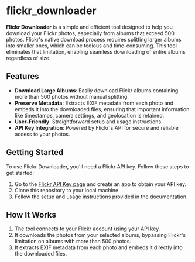 # flickr_downloader

**Flickr Downloader** is a simple and efficient tool designed to help you download your Flickr photos, especially from albums that exceed 500 photos. Flickr's native download process requires splitting larger albums into smaller ones, which can be tedious and time-consuming. This tool eliminates that limitation, enabling seamless downloading of entire albums regardless of size.

## Features
- **Download Large Albums**: Easily download Flickr albums containing more than 500 photos without manual splitting.
- **Preserve Metadata**: Extracts EXIF metadata from each photo and embeds it into the downloaded files, ensuring that important information like timestamps, camera settings, and geolocation is retained.
- **User-Friendly**: Straightforward setup and usage instructions.
- **API Key Integration**: Powered by Flickr's API for secure and reliable access to your photos.

## Getting Started
To use Flickr Downloader, you'll need a Flickr API key. Follow these steps to get started:

1. Go to the [Flickr API Key page](https://www.flickr.com/services/apps/create/apply) and create an app to obtain your API key.
2. Clone this repository to your local machine.
3. Follow the setup and usage instructions provided in the documentation.

## How It Works
1. The tool connects to your Flickr account using your API key.
2. It downloads the photos from your selected albums, bypassing Flickr's limitation on albums with more than 500 photos.
3. It extracts EXIF metadata from each photo and embeds it directly into the downloaded files.
